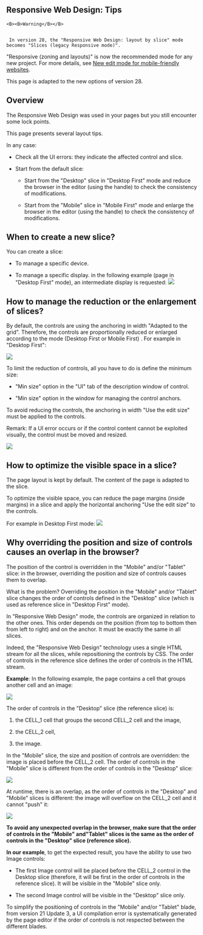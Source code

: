 
## Responsive Web Design: Tips
			


	<B><B>Warning</B></B>

	 In version 28, the "Responsive Web Design: layout by slice" mode becomes "Slices (legacy Responsive mode)".
"Responsive (zoning and layouts)" is now the recommended mode for any new project. For more details, see [New edit mode for mobile-friendly websites](../Editeurs/1410086641.md). 

This page is adapted to the new options of version 28. 



<a name="NOTE1"></a>
<a name="NOTE1_1"></a>


## Overview
<a name="overview_ELTTEXTE000173"></a>
The Responsive Web Design was used in your pages but you still encounter some lock points. 

This page presents several layout tips. 

In any case: 

- Check all the UI errors: they indicate the affected control and slice. 

- Start from the default slice: 

	- Start from the "Desktop" slice in "Desktop First" mode and reduce the browser in the editor (using the handle) to check the consistency of modifications.

	- Start from the "Mobile" slice in "Mobile First" mode and enlarge the browser in the editor (using the handle) to check the consistency of modifications.







<a name="NOTE2"></a>
<a name="NOTE2_1"></a>


## When to create a new slice?
<a name="when_create_new_slice_ELTTEXTE000197"></a>
You can create a slice: 

- To manage a specific device. 

- To manage a specific display. in the following example (page in "Desktop First" mode), an intermediate display is requested: ![](https://doc.pcsoft.fr/en-US/images/image.awp?langid=3&name=Tranche-Intermediaire.gif)





<a name="NOTE3"></a>
<a name="NOTE3_1"></a>


## How to manage the reduction or the enlargement of slices?
<a name="how_manage_the_reduction_the_enlargement_slices_ELTTEXTE000221"></a>
By default, the controls are using the anchoring in width "Adapted to the grid". Therefore, the controls are proportionally reduced or enlarged according to the mode (Desktop First or Mobile First) . For example in "Desktop First": 

![](https://doc.pcsoft.fr/en-US/images/image.awp?langid=3&name=Tranches-Non-Modifiables.gif)


To  limit the reduction of controls, all you have to do is define the minimum size: 

- "Min size" option in the "UI" tab of the description window of control. 

- "Min size" option in the window for managing the control anchors.




To avoid reducing the controls, the anchoring in width "Use the edit size" must be applied to the controls. 

Remark: If a UI error occurs or if the control content cannot be exploited visually, the control must be moved and resized. 

![](https://doc.pcsoft.fr/en-US/images/image.awp?langid=3&name=Tranches-Redimensionnement.gif)








<a name="NOTE4"></a>
<a name="NOTE4_1"></a>


## How to optimize the visible space in a slice?
<a name="how_optimize_the_visible_space_slice_ELTTEXTE000245"></a>
The page layout is kept by default. The content of the page is adapted to the slice. 

To optimize the visible space, you can reduce the page margins (inside margins) in a slice and apply the horizontal anchoring "Use the edit size" to the controls. 

For example in Desktop First mode: 
![](https://doc.pcsoft.fr/en-US/images/image.awp?langid=3&name=Tranches-Mises-en-page.gif)


<a name="NOTE5"></a>
<a name="NOTE5_1"></a>


## Why overriding the position and size of controls causes an overlap in the browser?
<a name="why_overriding_the_position_and_size_controls_causes_overlap_the_browser_ELTTEXTE000269"></a>
The position of the control is overridden in the "Mobile" and/or "Tablet" slice: in the browser, overriding the position and size of controls causes them to overlap.

What is the problem? Overriding the position in the "Mobile" and/or "Tablet" slice changes the order of controls defined in the "Desktop" slice (which is used as reference slice in "Desktop First" mode). 

In "Responsive Web Design" mode, the controls are organized in relation to the other ones. This order depends on the position (from top to bottom then from left to right) and on the anchor. It must be exactly the same in all slices. 

Indeed, the "Responsive Web Design" technology uses a single HTML stream for all the slices, while repositioning the controls by CSS. The order of controls in the reference slice defines the order of controls in the HTML stream.

**Example**: In the following example, the page contains a cell that groups another cell and an image: 

![](https://doc.pcsoft.fr/en-US/images/image.awp?langid=3&name=rwd-ordre-champ-1.gif)


The order of controls in the "Desktop" slice (the reference slice) is: 

1. the CELL_1 cell that groups the second CELL_2 cell and the image, 

2. the CELL_2 cell, 

3. the image.




In the "Mobile" slice, the size and position of controls are overridden: the image is placed before the CELL_2 cell. The order of controls in the "Mobile" slice is different from the order of controls in the "Desktop" slice: 

![](https://doc.pcsoft.fr/en-US/images/image.awp?langid=3&name=rwd-ordre-champ-2.gif)


At runtime, there is an overlap, as the order of controls in the "Desktop" and "Mobile" slices is different: the image will overflow on the CELL_2 cell and it cannot "push" it: 

![](https://doc.pcsoft.fr/en-US/images/image.awp?langid=3&name=rwd-ordre-champ-3.gif)


**To avoid any unexpected overlap in the browser, make sure that the order of controls in the "Mobile" and"Tablet" slices is the same as the order of controls in the "Desktop" slice (reference slice).**

**In our example**, to get the expected result, you have the ability to use two Image controls: 

- The first Image control will be placed before the CELL_2 control in the Desktop slice (therefore, it will be first in the order of controls in the reference slice). It will be visible in the "Mobile" slice only. 

- The second Image control will be visible in the "Desktop" slice only.




To simplify the positioning of controls in the "Mobile" and/or "Tablet" blade, from version 21 Update 3, a UI compilation error is systematically generated by the page editor if the order of controls is not respected between the different blades.


